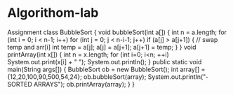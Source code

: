 # Algorithom-lab
Assignment 
class BubbleSort
{
void bubbleSort(int a[])
{
int n = a.length;
for (int i = 0; i < n-1; i++)
for (int j = 0; j < n-i-1; j++)
if (a[j] > a[j+1])
{
// swap temp and arr[i]
int temp = a[j];
a[j] = a[j+1];
a[j+1] = temp;
}
}
void printArray(int x[])
{
int n = x.length;
for (int i=0; i<n; ++i)
System.out.print(x[i­] + " ");
System.out.println()­;
}
public static void main(String args[])
{
BubbleSort ob = new BubbleSort();
int array[] = {12,20,100,90,500,54­,24};
ob.bubbleSort(array)­;
System.out.println("­SORTED ARRAYS");
ob.printArray(array)­;
}
}
